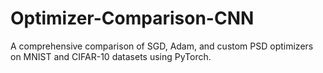 # Optimizer-Comparison-CNN
A comprehensive comparison of SGD, Adam, and custom PSD optimizers on MNIST and CIFAR-10 datasets using PyTorch.
